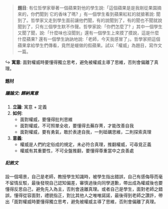 > **題目**:
> 有位哲學家舉著一個蘋果對他的學生說:「這個蘋果是是我剛從果園摘來的，你們聞到 它的香味了嗎? 」有一個學生看到蘋果紅紅的就搶著說: 聞到了。哲學家又走到學生面前讓他們聞，有的說聞到了，有的聞也不聞就說聞到了，只有三個學生默不作聲。哲學家說:「你們怎麼了? 」其中一個學生又聞了聞，說:「什麼味也沒聞到」還有一個學生上來摸了摸說，這是什麼什麼蘋果? 還有一個學生訥訥地說:「老師，今天我感冒了」。哲學家把這個蘋果拿給學生們傳看，竟然是蠟做的假蘋果。試以「權威」為題目，寫作文一篇。

↪️ **寓意**: 面對權威時要懂得獨立思考，避免被權威主導了思維，否則會偏離了真理。

#### 題材
##### 議論文: 歸納寓意
1. **立論**: 寓意 + 定義
2. **如何**:
	- 面對權威，要懂得批判思維
	- 面對權威，不可照單全收，要懂得去蕪存菁，才能改善自我
	- 面對權威，要有勇氣，敢於表達自我，一則砥礪思維，二則探索真理
3. **意義**:
	- 權威是人們約定俗成的規定，未必符合真理，推翻權威，可尋覓正義
	- 權威有其重要性，不可全盤推翻，要懂得尊重當中之良善處

##### 記敘文
設一個場景，自己是老師，教授學生知識時，被學生指出錯誤，自己有感侮辱而毫不留情反駁，最後發現自己認知偏差，審慎過後向同學道歉，帶出成為權威後也要懂得反思自己，避免先入為主，否則會遠離真理。或者自己是學生，面對老師之錯誤，懂得從容面對，禮貌指正，對比其他人之唯唯諾諾，最後得到老師之讚許，帶出「面對權威時要懂得獨立思考，避免被權威主導了思維，否則會偏離了真理。
